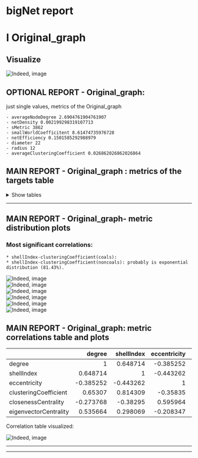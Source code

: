 
bigNet report
=============

# I Original_graph

## Visualize
  
![Indeed, image](/Report/bigNet/Original_graph/SocialNetwork.png)
## OPTIONAL REPORT - Original_graph: 
just single values, metrics of the Original_graph
  
    - averageNodeDegree 2.6904761904761907  
    - netDensity 0.002199298319107713  
    - sMetric 3862  
    - smallWorldCoefficitent 8.61474735976728  
    - netEfficiency 0.1501585292988979  
    - diameter 22  
    - radius 12  
    - averageClusteringCoefficient 0.026862026862026864
## MAIN REPORT - Original_graph : metrics of the targets table
<details>
<br>
<summary>Show tables<br> </summary>  
<br>  
<!--All you need is a blank line-->  

|     |   degree |   shellIndex |   eccentricity |   clusteringCoefficient |   closenessCentrality |   eigenvectorCentrality |
|-----|----------|--------------|----------------|-------------------------|-----------------------|-------------------------|
|   0 |        3 |            2 |             13 |                  0      |                     0 |                  0.0025 |
|   1 |        4 |            2 |             12 |                  0      |                     1 |                  0.0055 |
|   2 |        2 |            2 |             14 |                  0      |                     1 |                  0.0035 |
|   3 |        2 |            2 |             14 |                  0      |                     1 |                  0.0007 |
|   4 |        3 |            2 |             12 |                  0      |                     2 |                  0.015  |
|   5 |        2 |            2 |             13 |                  0      |                     2 |                  0.0027 |
|   6 |        4 |            2 |             12 |                  0      |                     3 |                  0.0502 |
|   7 |        1 |            1 |             13 |                 -1      |                     3 |                  0.0038 |
|   8 |        3 |            2 |             14 |                  0      |                     3 |                  0.0052 |
|   9 |        4 |            2 |             13 |                  0      |                     2 |                  0.0115 |
|  10 |        2 |            2 |             14 |                  0.5    |                     3 |                  0.004  |
|  11 |        4 |            2 |             13 |                  0.0833 |                     4 |                  0.1371 |
|  12 |        7 |            2 |             14 |                  0.0238 |                     5 |                  0.2672 |
|  13 |        3 |            2 |             15 |                  0.1667 |                     6 |                  0.1221 |
|  14 |        1 |            1 |             15 |                 -1      |                     6 |                  0.0672 |
|  15 |        2 |            2 |             15 |                  0      |                     6 |                  0.0928 |
|  16 |        3 |            2 |             14 |                  0.1667 |                     5 |                  0.0127 |
|  17 |        3 |            2 |             13 |                  0.1667 |                     4 |                  0.0221 |
|  18 |        2 |            1 |             15 |                  0      |                     6 |                  0.0034 |
|  19 |        5 |            2 |             13 |                  0.05   |                     4 |                  0.0251 |
|  20 |        1 |            1 |             14 |                 -1      |                     5 |                  0.0063 |
|  21 |        1 |            1 |             16 |                 -1      |                     7 |                  0.0009 |
|  22 |        5 |            2 |             15 |                  0      |                     6 |                  0.0502 |
|  23 |        1 |            1 |             16 |                 -1      |                     7 |                  0.0126 |
|  24 |        3 |            2 |             16 |                  0      |                     7 |                  0.0463 |
|  25 |        2 |            1 |             16 |                  0      |                     7 |                  0.0135 |
|  26 |        3 |            2 |             14 |                  0      |                     5 |                  0.1144 |
|  27 |        1 |            1 |             16 |                 -1      |                     7 |                  0.0126 |
|  28 |        1 |            1 |             17 |                 -1      |                     8 |                  0.0117 |
|  29 |        1 |            1 |             17 |                 -1      |                     8 |                  0.0034 |
|  30 |        6 |            2 |             13 |                  0      |                     5 |                  0.0385 |
|  31 |        5 |            2 |             12 |                  0      |                     6 |                  0.0755 |
|  32 |        3 |            2 |             13 |                  0      |                     4 |                  0.0254 |
|  33 |        5 |            2 |             14 |                  0      |                     4 |                  0.0165 |
|  34 |        1 |            1 |             14 |                 -1      |                     6 |                  0.0097 |
|  35 |        2 |            2 |             13 |                  0      |                     7 |                  0.0207 |
|  36 |        4 |            2 |             13 |                  0      |                     7 |                  0.0283 |
|  37 |        3 |            2 |             13 |                  0      |                     5 |                  0.0284 |
|  38 |        4 |            2 |             12 |                  0      |                     3 |                  0.0336 |
|  39 |        2 |            2 |             14 |                  0      |                     5 |                  0.0091 |
|  40 |        4 |            2 |             16 |                  0      |                     3 |                  0.0002 |
|  41 |        6 |            2 |             17 |                  0      |                     4 |                  0.0004 |
|  42 |        2 |            2 |             17 |                  0      |                     4 |                  0.0001 |
|  43 |        2 |            2 |             17 |                  0      |                     4 |                  0.0001 |
|  44 |        5 |            2 |             15 |                  0      |                     2 |                  0.0004 |
|  45 |        3 |            2 |             17 |                  0.1667 |                     4 |                  0.0003 |
|  46 |        2 |            1 |             18 |                  0      |                     5 |                  0.0001 |
|  47 |        3 |            2 |             16 |                  0.1667 |                     5 |                  0.0006 |
|  48 |        3 |            2 |             16 |                  0.1667 |                     3 |                  0.0002 |
|  49 |        2 |            2 |             16 |                  0      |                     3 |                  0.0002 |
|  50 |        1 |            1 |             19 |                 -1      |                     6 |                  0      |
|  51 |        3 |            2 |             15 |                  0      |                     4 |                  0.0016 |
|  52 |        1 |            1 |             16 |                 -1      |                     3 |                  0.0001 |
|  53 |        3 |            2 |             19 |                  0      |                     6 |                  0      |
|  54 |        3 |            2 |             18 |                  0      |                     5 |                  0.0001 |
|  55 |        1 |            1 |             20 |                 -1      |                     7 |                  0      |
|  56 |        3 |            2 |             19 |                  0      |                     6 |                  0      |
|  57 |        4 |            2 |             17 |                  0      |                     4 |                  0.0002 |
|  58 |        1 |            1 |             19 |                 -1      |                     6 |                  0      |
|  59 |        2 |            2 |             18 |                  0      |                     5 |                  0.0001 |
|  60 |        1 |            1 |             20 |                 -1      |                     7 |                  0      |
|  61 |        2 |            2 |             13 |                  0      |                     7 |                  0.0457 |
|  62 |        4 |            2 |             12 |                  0      |                     7 |                  0.0401 |
|  63 |        4 |            2 |             13 |                  0      |                     6 |                  0.0795 |
|  64 |        2 |            2 |             13 |                  0      |                     8 |                  0.0141 |
|  65 |        3 |            2 |             13 |                  0      |                     6 |                  0.0195 |
|  66 |        7 |            2 |             12 |                  0      |                     5 |                  0.1832 |
|  67 |        3 |            2 |             13 |                  0      |                     4 |                  0.0832 |
|  68 |        4 |            2 |             15 |                  0      |                     6 |                  0.1016 |
|  69 |        5 |            2 |             14 |                  0      |                     6 |                  0.1718 |
|  70 |        5 |            2 |             14 |                  0      |                     5 |                  0.1132 |
|  71 |        1 |            1 |             16 |                 -1      |                     7 |                  0.0256 |
|  72 |        2 |            2 |             14 |                  0      |                     7 |                  0.0633 |
|  73 |        4 |            2 |             13 |                  0      |                     6 |                  0.1283 |
|  74 |        4 |            2 |             13 |                  0.0833 |                     6 |                  0.0982 |
|  75 |        1 |            1 |             14 |                 -1      |                     7 |                  0.0248 |
|  76 |        2 |            2 |             14 |                  0      |                     6 |                  0.0533 |
|  77 |        4 |            2 |             15 |                  0      |                     6 |                  0.0029 |
|  78 |        3 |            2 |             16 |                  0      |                     7 |                  0.0016 |
|  79 |        4 |            2 |             14 |                  0      |                     5 |                  0.0083 |
|  80 |        2 |            1 |             16 |                  0      |                     7 |                  0.0008 |
|  81 |        2 |            2 |             16 |                  0      |                     7 |                  0.001  |
|  82 |        3 |            2 |             15 |                  0      |                     6 |                  0.0027 |
|  83 |        3 |            2 |             17 |                  0      |                     8 |                  0.0009 |
|  84 |        1 |            1 |             15 |                 -1      |                     6 |                  0.0021 |
|  85 |        1 |            1 |             17 |                 -1      |                     8 |                  0.0002 |
|  86 |        2 |            2 |             16 |                  0      |                     7 |                  0.0009 |
|  87 |        3 |            2 |             15 |                  0      |                     8 |                  0.0281 |
|  88 |        4 |            2 |             14 |                  0      |                     7 |                  0.0559 |
|  89 |        2 |            2 |             16 |                  0      |                     9 |                  0.0281 |
|  90 |        3 |            2 |             16 |                  0      |                     7 |                  0.0277 |
|  91 |        2 |            2 |             15 |                  0.5    |                     8 |                  0.0244 |
|  92 |        3 |            2 |             15 |                  0.1667 |                     8 |                  0.0411 |
|  93 |        2 |            1 |             17 |                  0      |                     8 |                  0.0074 |
|  94 |        3 |            2 |             15 |                  0      |                     6 |                  0.0745 |
|  95 |        1 |            1 |             18 |                 -1      |                     9 |                  0.0019 |
|  96 |        5 |            2 |             15 |                  0      |                     5 |                  0.008  |
|  97 |        3 |            2 |             16 |                  0      |                     6 |                  0.0036 |
|  98 |        2 |            2 |             15 |                  0      |                     6 |                  0.0043 |
|  99 |        1 |            1 |             16 |                 -1      |                     6 |                  0.002  |
| 100 |        4 |            2 |             15 |                  0      |                     6 |                  0.0054 |
| 101 |        3 |            2 |             15 |                  0      |                     7 |                  0.0053 |
| 102 |        1 |            1 |             17 |                 -1      |                     7 |                  0.0009 |
| 103 |        3 |            2 |             14 |                  0      |                     6 |                  0.012  |
| 104 |        2 |            2 |             15 |                  0      |                     7 |                  0.0039 |
| 105 |        3 |            2 |             14 |                  0      |                     7 |                  0.0091 |
| 106 |        2 |            2 |             14 |                  0      |                     7 |                  0.0066 |
| 107 |        1 |            1 |             16 |                 -1      |                     7 |                  0.0014 |
| 108 |        3 |            2 |             15 |                  0      |                     8 |                  0.0035 |
| 109 |        1 |            1 |             16 |                 -1      |                     9 |                  0.0009 |
| 110 |        2 |            2 |             19 |                  0      |                     7 |                  0      |
| 111 |        5 |            2 |             18 |                  0      |                     6 |                  0      |
| 112 |        2 |            2 |             20 |                  0      |                     7 |                  0      |
| 113 |        2 |            2 |             17 |                  0      |                     6 |                  0.0001 |
| 114 |        2 |            2 |             18 |                  0      |                     5 |                  0      |
| 115 |        1 |            1 |             19 |                 -1      |                     7 |                  0      |
| 116 |        2 |            2 |             19 |                  0      |                     6 |                  0      |
| 117 |        3 |            2 |             18 |                  0      |                     5 |                  0      |
| 118 |        2 |            2 |             16 |                  0      |                     5 |                  0.0004 |
| 119 |        1 |            1 |             19 |                 -1      |                     6 |                  0      |
| 120 |        4 |            2 |             16 |                  0      |                     9 |                  0.0054 |
| 121 |        3 |            2 |             16 |                  0      |                     9 |                  0.0037 |
| 122 |        3 |            2 |             17 |                  0.1667 |                    10 |                  0.0034 |
| 123 |        4 |            2 |             15 |                  0      |                     8 |                  0.0105 |
| 124 |        3 |            2 |             17 |                  0.1667 |                    10 |                  0.0039 |
| 125 |        2 |            1 |             17 |                  0      |                    10 |                  0.001  |
| 126 |        2 |            2 |             15 |                  0      |                     8 |                  0.0081 |
| 127 |        4 |            2 |             14 |                  0      |                     7 |                  0.0285 |
| 128 |        1 |            1 |             18 |                 -1      |                    11 |                  0.0002 |
| 129 |        4 |            2 |             15 |                  0      |                     8 |                  0.0232 |
| 130 |        3 |            2 |             16 |                  0      |                     9 |                  0.015  |
| 131 |        3 |            2 |             15 |                  0      |                     8 |                  0.0149 |
| 132 |        3 |            2 |             17 |                  0      |                    10 |                  0.0066 |
| 133 |        3 |            2 |             16 |                  0      |                     9 |                  0.0072 |
| 134 |        4 |            2 |             16 |                  0      |                     7 |                  0.1552 |
| 135 |        4 |            2 |             17 |                  0      |                     8 |                  0.1387 |
| 136 |        5 |            2 |             17 |                  0      |                     8 |                  0.2151 |
| 137 |        5 |            2 |             17 |                  0      |                     8 |                  0.1889 |
| 138 |        1 |            1 |             18 |                 -1      |                     9 |                  0.0349 |
| 139 |        3 |            2 |             17 |                  0      |                     9 |                  0.1002 |
| 140 |        5 |            2 |             16 |                  0      |                     7 |                  0.2612 |
| 141 |        3 |            2 |             16 |                  0      |                     9 |                  0.083  |
| 142 |        4 |            2 |             18 |                  0      |                     9 |                  0.1769 |
| 143 |        3 |            2 |             17 |                  0      |                     9 |                  0.0836 |
| 144 |        2 |            1 |             17 |                  0      |                    10 |                  0.0022 |
| 145 |        5 |            1 |             16 |                  0      |                     9 |                  0.008  |
| 146 |        1 |            1 |             18 |                 -1      |                    11 |                  0.0005 |
| 147 |        3 |            1 |             17 |                  0      |                    10 |                  0.0023 |
| 148 |        1 |            1 |             17 |                 -1      |                    10 |                  0.002  |
| 149 |        1 |            1 |             17 |                 -1      |                    10 |                  0.002  |
| 150 |        1 |            1 |             18 |                 -1      |                    11 |                  0.0006 |
| 151 |        1 |            1 |             18 |                 -1      |                    11 |                  0.0006 |
| 152 |        3 |            2 |             19 |                  0.1667 |                    10 |                  0.0343 |
| 153 |        4 |            2 |             18 |                  0.0833 |                     9 |                  0.0894 |
| 154 |        1 |            1 |             20 |                 -1      |                    11 |                  0.0086 |
| 155 |        5 |            2 |             19 |                  0.05   |                    10 |                  0.0384 |
| 156 |        5 |            2 |             17 |                  0      |                     8 |                  0.1993 |
| 157 |        1 |            1 |             20 |                 -1      |                    11 |                  0.0097 |
| 158 |        1 |            1 |             20 |                 -1      |                    11 |                  0.0097 |
| 159 |        1 |            1 |             20 |                 -1      |                    11 |                  0.0097 |
| 160 |        1 |            1 |             18 |                 -1      |                     9 |                  0.0501 |
| 161 |        4 |            2 |             15 |                  0      |                     8 |                  0.0199 |
| 162 |        2 |            1 |             16 |                  0      |                     9 |                  0.0054 |
| 163 |        3 |            2 |             15 |                  0      |                     8 |                  0.0204 |
| 164 |        3 |            2 |             14 |                  0      |                     7 |                  0.0481 |
| 165 |        1 |            1 |             16 |                 -1      |                     9 |                  0.005  |
| 166 |        1 |            1 |             17 |                 -1      |                    10 |                  0.0014 |
| 167 |        2 |            2 |             16 |                  0      |                     9 |                  0.007  |
| 168 |        4 |            2 |             14 |                  0      |                     7 |                  0.054  |
| 169 |        3 |            2 |             15 |                  0      |                     8 |                  0.0296 |
| 170 |        4 |            2 |             14 |                  0      |                     6 |                  0.0135 |
| 171 |        3 |            2 |             15 |                  0      |                     7 |                  0.0051 |
| 172 |        2 |            2 |             15 |                  0      |                     7 |                  0.0043 |
| 173 |        4 |            2 |             15 |                  0      |                     7 |                  0.0055 |
| 174 |        3 |            2 |             16 |                  0      |                     8 |                  0.0035 |
| 175 |        2 |            2 |             15 |                  0      |                     8 |                  0.0033 |
| 176 |        3 |            2 |             16 |                  0      |                     8 |                  0.0034 |
| 177 |        2 |            1 |             16 |                  0      |                     8 |                  0.0015 |
| 178 |        1 |            1 |             17 |                 -1      |                     9 |                  0.0004 |
| 179 |        2 |            2 |             14 |                  0      |                     8 |                  0.008  |
| 180 |        4 |            2 |             16 |                  0.0833 |                     7 |                  0.2405 |
| 181 |        5 |            2 |             16 |                  0.05   |                     7 |                  0.2071 |
| 182 |        7 |            2 |             15 |                  0.0476 |                     6 |                  0.3565 |
| 183 |        3 |            2 |             16 |                  0.1667 |                     7 |                  0.1777 |
| 184 |        1 |            1 |             17 |                 -1      |                     8 |                  0.0521 |
| 185 |        3 |            2 |             17 |                  0      |                     8 |                  0.1096 |
| 186 |        2 |            2 |             17 |                  0      |                     8 |                  0.0649 |
| 187 |        2 |            2 |             16 |                  0      |                     7 |                  0.1084 |
| 188 |        2 |            2 |             16 |                  0.5    |                     7 |                  0.1553 |
| 189 |        2 |            2 |             17 |                  0      |                     8 |                  0.0748 |
| 190 |        3 |            1 |             16 |                  0      |                     6 |                  0.0013 |
| 191 |        1 |            1 |             17 |                 -1      |                     7 |                  0.0003 |
| 192 |        1 |            1 |             17 |                 -1      |                     7 |                  0.0003 |
| 193 |        2 |            1 |             15 |                  0      |                     5 |                  0.0045 |
| 194 |        3 |            2 |             14 |                  0      |                     5 |                  0.0116 |
| 195 |        4 |            2 |             13 |                  0      |                     4 |                  0.0134 |
| 196 |        3 |            2 |             15 |                  0      |                     6 |                  0.0043 |
| 197 |        2 |            2 |             14 |                  0      |                     5 |                  0.0045 |
| 198 |        1 |            1 |             14 |                 -1      |                     5 |                  0.0034 |
| 199 |        1 |            1 |             16 |                 -1      |                     7 |                  0.0011 |
| 200 |        5 |            2 |             15 |                  0      |                     8 |                  0.037  |
| 201 |        4 |            2 |             14 |                  0      |                     7 |                  0.0478 |
| 202 |        3 |            2 |             14 |                  0      |                     9 |                  0.0157 |
| 203 |        4 |            2 |             15 |                  0      |                     8 |                  0.0427 |
| 204 |        3 |            2 |             16 |                  0      |                     9 |                  0.0245 |
| 205 |        4 |            2 |             13 |                  0      |                     6 |                  0.1207 |
| 206 |        2 |            2 |             15 |                  0      |                     8 |                  0.0183 |
| 207 |        6 |            2 |             13 |                  0.0667 |                     6 |                  0.1409 |
| 208 |        6 |            2 |             14 |                  0.0333 |                     7 |                  0.1066 |
| 209 |        3 |            2 |             15 |                  0      |                     8 |                  0.0418 |
| 210 |        1 |            1 |             16 |                 -1      |                     9 |                  0.0108 |
| 211 |        3 |            2 |             20 |                  0      |                     8 |                  0      |
| 212 |        3 |            2 |             19 |                  0      |                     7 |                  0      |
| 213 |        2 |            1 |             21 |                  0      |                     9 |                  0      |
| 214 |        4 |            2 |             20 |                  0      |                     8 |                  0      |
| 215 |        1 |            1 |             22 |                 -1      |                    10 |                  0      |
| 216 |        2 |            2 |             21 |                  0      |                     9 |                  0      |
| 217 |        2 |            2 |             21 |                  0      |                     9 |                  0      |
| 218 |        2 |            1 |             16 |                  0      |                    11 |                  0.003  |
| 219 |        6 |            2 |             15 |                  0      |                    10 |                  0.0112 |
| 220 |        1 |            1 |             17 |                 -1      |                    12 |                  0.0008 |
| 221 |        1 |            1 |             16 |                 -1      |                    11 |                  0.0028 |
| 222 |        3 |            2 |             16 |                  0      |                     9 |                  0.0159 |
| 223 |        1 |            1 |             16 |                 -1      |                    11 |                  0.0028 |
| 224 |        2 |            2 |             16 |                  0      |                    10 |                  0.0039 |
| 225 |        2 |            2 |             16 |                  0      |                     9 |                  0.0148 |
| 226 |        2 |            2 |             16 |                  0      |                     9 |                  0.0043 |
| 227 |        2 |            2 |             15 |                  0      |                     8 |                  0.0131 |
| 228 |        3 |            2 |             17 |                  0.1667 |                    10 |                  0.0016 |
| 229 |        3 |            2 |             16 |                  0.1667 |                     9 |                  0.0037 |
| 230 |        1 |            1 |             18 |                 -1      |                    11 |                  0.0004 |
| 231 |        3 |            2 |             17 |                  0.1667 |                    10 |                  0.0024 |
| 232 |        3 |            2 |             16 |                  0      |                     9 |                  0.0041 |
| 233 |        3 |            1 |             19 |                  0      |                    10 |                  0.0149 |
| 234 |        3 |            1 |             20 |                  0      |                    11 |                  0.0043 |
| 235 |        4 |            2 |             18 |                  0      |                     9 |                  0.0511 |
| 236 |        1 |            1 |             20 |                 -1      |                    11 |                  0.0037 |
| 237 |        3 |            1 |             21 |                  0      |                    12 |                  0.0012 |
| 238 |        1 |            1 |             21 |                 -1      |                    12 |                  0.0011 |
| 239 |        2 |            1 |             19 |                  0      |                    10 |                  0.0138 |
| 240 |        1 |            1 |             22 |                 -1      |                    13 |                  0.0003 |
| 241 |        1 |            1 |             22 |                 -1      |                    13 |                  0.0003 |
| 242 |        2 |            1 |             20 |                  0      |                    11 |                  0.0037 |
| 243 |        1 |            1 |             21 |                 -1      |                    12 |                  0.0009 |
| 244 |        2 |            2 |             16 |                  0.5    |                     9 |                  0.0189 |
| 245 |        4 |            2 |             16 |                  0.0833 |                     9 |                  0.0346 |
| 246 |        3 |            2 |             15 |                  0.1667 |                     8 |                  0.0404 |
| 247 |        2 |            2 |             15 |                  0      |                     8 |                  0.0356 |
| 248 |        3 |            2 |             14 |                  0      |                     3 |                  0.0043 |
| 249 |        3 |            2 |             14 |                  0      |                     3 |                  0.0016 |
| 250 |        2 |            2 |             13 |                  0      |                     2 |                  0.0018 |
| 251 |        1 |            1 |             15 |                 -1      |                     4 |                  0.0004 |
</details>

----   

## MAIN REPORT - Original_graph- metric distribution plots


### Most significant correlations:
    * shellIndex-clusteringCoefficient(coals): 
    * shellIndex-clusteringCoefficient(noncoals): probably is exponential distribution (81.43%).
  
![Indeed, image](/Report/bigNet/Original_graph/degree_Distr.png)  
![Indeed, image](/Report/bigNet/Original_graph/shellIndex_Distr.png)  
![Indeed, image](/Report/bigNet/Original_graph/eccentricity_Distr.png)  
![Indeed, image](/Report/bigNet/Original_graph/clusteringCoefficient_Distr.png)  
![Indeed, image](/Report/bigNet/Original_graph/closenessCentrality_Distr.png)  
![Indeed, image](/Report/bigNet/Original_graph/eigenvectorCentrality_Distr.png)
## MAIN REPORT - Original_graph: metric correlations table and plots


|                       |    degree |   shellIndex |   eccentricity |   clusteringCoefficient |   closenessCentrality |   eigenvectorCentrality |
|:----------------------|----------:|-------------:|---------------:|------------------------:|----------------------:|------------------------:|
| degree                |  1        |     0.648714 |      -0.385252 |                0.65307  |            -0.273768  |               0.535664  |
| shellIndex            |  0.648714 |     1        |      -0.443262 |                0.814309 |            -0.38295   |               0.298069  |
| eccentricity          | -0.385252 |    -0.443262 |       1        |               -0.35835  |             0.595964  |              -0.208347  |
| clusteringCoefficient |  0.65307  |     0.814309 |      -0.35835  |                1        |            -0.288674  |               0.246445  |
| closenessCentrality   | -0.273768 |    -0.38295  |       0.595964 |               -0.288674 |             1         |              -0.0624118 |
| eigenvectorCentrality |  0.535664 |     0.298069 |      -0.208347 |                0.246445 |            -0.0624118 |               1         |  

Correlation table visualized:
  
![Indeed, image](/Report/bigNet/Original_graph/CORR_COLORMAP.png)

---

---